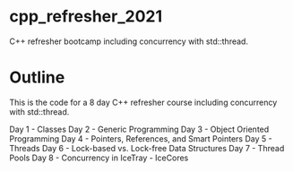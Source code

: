 # cpp_refresher_2021
C++ refresher bootcamp including concurrency with std::thread.

# Outline
This is the code for a 8 day C++ refresher course including concurrency with std::thread.

Day 1 - Classes
Day 2 - Generic Programming
Day 3 - Object Oriented Programming
Day 4 - Pointers, References, and Smart Pointers
Day 5 - Threads
Day 6 - Lock-based vs. Lock-free Data Structures
Day 7 - Thread Pools
Day 8 - Concurrency in IceTray - IceCores
